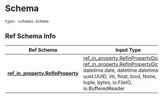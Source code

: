 # Schema
```
type: schemas.Schema
```

## Ref Schema Info
Ref Schema | Input Type | Output Type
---------- | ---------- | -----------
[**ref_in_property.RefInProperty**](../../../../../../components/schema/ref_in_property.md) | [ref_in_property.RefInPropertyDictInput](../../../../../../components/schema/ref_in_property.md#refinpropertydictinput), [ref_in_property.RefInPropertyDict](../../../../../../components/schema/ref_in_property.md#refinpropertydict), str, datetime.date, datetime.datetime, uuid.UUID, int, float, bool, None, list, tuple, bytes, io.FileIO, io.BufferedReader | [ref_in_property.RefInPropertyDict](../../../../../../components/schema/ref_in_property.md#refinpropertydict), str, float, int, bool, None, tuple, bytes, io.FileIO

